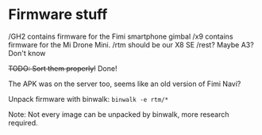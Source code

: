 
# Firmware stuff

/GH2 contains firmware for the Fimi smartphone gimbal 
/x9 contains firmware for the Mi Drone Mini.
/rtm should be our X8 SE
/rest? Maybe A3? Don't know

~~TODO: Sort them properly!~~ Done!

The APK was on the server too, seems like an old version of Fimi Navi?

Unpack firmware with binwalk:
``binwalk -e rtm/*``

Note: Not every image can be unpacked by binwalk, more research required.
